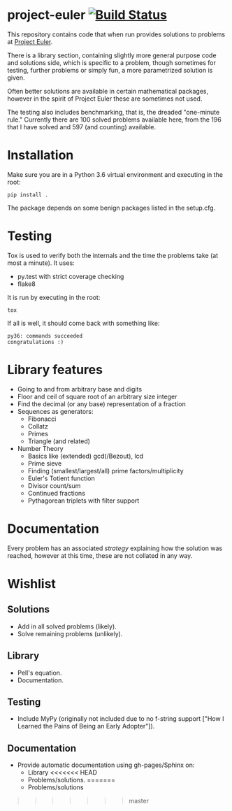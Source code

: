 # project-euler [![Build Status](https://travis-ci.org/cryvate/project-euler.svg?branch=master)](https://travis-ci.org/cryvate/project-euler)

This repository contains code that when run provides solutions to problems 
at [Project Euler](https://projecteuler.net/).

There is a library section, containing slightly more general purpose code 
and solutions side, which is specific to a problem, though sometimes for 
testing, further problems or simply fun, a more parametrized solution is given.

Often better solutions are available in certain mathematical packages, 
however in the spirit of Project Euler these are sometimes not used.

The testing also includes benchmarking, that is, the dreaded "one-minute 
rule." Currently there are 100 solved problems available here, from the 196 
that I 
have solved and 597 (and counting) available.

# Installation
Make sure you are in a Python 3.6 virtual environment and executing in the 
root:

    pip install .

The package depends on some benign packages listed in the setup.cfg.

# Testing
Tox is used to verify both the internals and the time the problems take (at 
most a minute). It uses:
 
 - py.test with strict coverage checking
 - flake8
 
It is run by executing in the root:

    tox
    
If all is well, it should come back with something like:

    py36: commands succeeded
    congratulations :)
    
# Library features

- Going to and from arbitrary base and digits
- Floor and ceil of square root of an arbitrary size integer
- Find the decimal (or any base) representation of a fraction
- Sequences as generators:
  + Fibonacci
  + Collatz
  + Primes
  + Triangle (and related)
- Number Theory
  + Basics like (extended) gcd(/Bezout), lcd
  + Prime sieve
  + Finding (smallest/largest/all) prime factors/multiplicity
  + Euler's Totient function
  + Divisor count/sum
  + Continued fractions
  + Pythagorean triplets with filter support
  
    
# Documentation

Every problem has an associated *strategy* explaining how the solution was 
reached, however at this time, these are not collated in any way. 

# Wishlist

## Solutions
- Add in all solved problems (likely).
- Solve remaining problems (unlikely).

## Library
- Pell's equation.
- Documentation.

## Testing
- Include MyPy (originally not included due to no f-string support ["How 
I Learned the Pains of Being an Early Adopter"]).

## Documentation
- Provide automatic documentation using gh-pages/Sphinx on:
  + Library
<<<<<<< HEAD
  + Problems/solutions.
=======
  + Problems/solutions
>>>>>>> master
